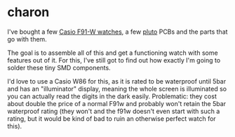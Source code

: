 # charon

I've bought a few <a href="https://www.amazon.com/CASIO-F91W-1-Casual-Sport-Watch/dp/B00006I551">Casio F91-W watches</a>, a few <a href="https://github.com/carrotIndustries/pluto">pluto</a> PCBs and the parts that go with them.

The goal is to assemble all of this and get a functioning watch with some features out of it. For this, I've still got to find out how exactly I'm going to solder these tiny SMD components.

I'd love to use a Casio W86 for this, as it is rated to be waterproof until 5bar and has an "illuminator" display, meaning the whole screen is illuminated so you can actually read the digits in the dark easily. Problematic: they cost about double the price of a normal F91w and probably won't retain the 5bar waterproof rating (they won't and the f91w doesn't even start with such a rating, but it would be kind of bad to ruin an otherwise perfect watch for this).